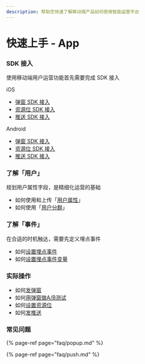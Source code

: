 ```yaml
---
description: 帮助您快速了解移动端产品如何使用智能运营平台
---
```


# 快速上手 - App

### **SDK 接入**

使用移动端用户运营功能首先需要完成 SDK 接入

iOS

* [弹窗 SDK 接入](developers/integrations/ios-sdk/popup-component.md)
* [资源位 SDK 接入](developers/integrations/ios-sdk/banner-component.md)
* [推送 SDK 接入](developers/integrations/ios-sdk/push-component.md)

Android

* [弹窗 SDK 接入](developers/integrations/android-sdk/popup-component.md)
* [资源位 SDK 接入](developers/integrations/android-sdk/banner-component.md)
* [推送 SDK 接入](developers/integrations/android-sdk/push-component.md)

### **了解「用户」**

规划用户属性字段，是精细化运营的基础

* 如何使用和上传「[用户属性](https://docs.growingio.com/v3/introduction/data-definition/uservar/)」
* 如何使用「[用户分群](https://docs.growingio.com/v3/product-manual/user-warehouse/segmentations/segmentations/)」

### **了解「事件」**

在合适的时机触达，需要先定义埋点事件

* 如何[设置埋点事件](https://docs.growingio.com/v3/introduction/data-definition/ustom-event/event)
* 如何[设置埋点事件变量](https://docs.growingio.com/docs/introduction/data-definition/ustom-event/variable)

### **实际操作**

* 如何[发弹窗](product-manual/popup/create.md)
* 如何[用弹窗做A/B测试](product-manual/)
* 如何[设置资源位](product-manual/banner/)
* 如何[发推送](product-manual/tui-song/)

### 常见问题

{% page-ref page="faq/popup.md" %}

{% page-ref page="faq/push.md" %}



